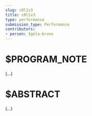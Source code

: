 ```yaml
---
slug: c0l1v3
title: c0l1v3
type: performance
submission_type: Performance
contributors:
- person: $gola-bruno
---
```


# $PROGRAM_NOTE

(...)

# $ABSTRACT

(...)